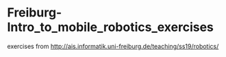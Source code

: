 # Freiburg-Intro_to_mobile_robotics_exercises
exercises from http://ais.informatik.uni-freiburg.de/teaching/ss19/robotics/
